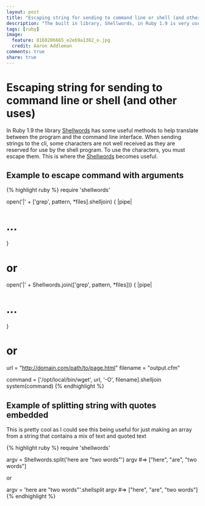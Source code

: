 ```yaml
---
layout: post
title: "Escaping string for sending to command line or shell (and other uses)"
description: "The built in library, Shellwords, in Ruby 1.9 is very useful when sending strings to the command line. Here are some examples of how to use the library."
tags: [ruby]
image:
  feature: 8160206665_e2eb9a1382_o.jpg
  credit: Aaron Addleman
comments: true
share: true
---
```


# Escaping string for sending to command line or shell (and other uses)

In Ruby 1.9 the library [Shellwords][1] has some useful methods to help translate between the program and the command line interface. When sending strings to the cli, some characters are not well received as they are reserved for use by the shell program. To use the characters, you must escape them. This is where the [Shellwords][1] becomes useful.

## Example to escape command with arguments

{% highlight ruby %}
require 'shellwords'


open('|' + ['grep', pattern, *files].shelljoin) { |pipe|
  # ...
}

# or

open('|' + Shellwords.join(['grep', pattern, *files])) { |pipe|
  # ...
}

# or

url = "http://domain.com/path/to/page.html"
filename = "output.cfm"

command = ['/opt/local/bin/wget', url, '-O', filename].shelljoin
system(command)
{% endhighlight %}

## Example of splitting string with quotes embedded

This is pretty cool as I could see this being useful for just making an array from a string that contains a mix of text and quoted text

{% highlight ruby %}
require 'shellwords'

argv = Shellwords.split('here are "two words"')
argv #=> ["here", "are", "two words"]

or

argv = 'here are "two words"'.shellsplit
argv #=> ["here", "are", "two words"]
{% endhighlight %}

[1]: http://www.ruby-doc.org/stdlib-1.9.3/libdoc/shellwords/rdoc/Shellwords.html

